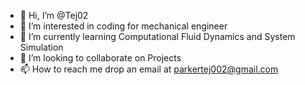 - 👋 Hi, I’m @Tej02
- 👀 I’m interested in coding for mechanical engineer
- 🌱 I’m currently learning Computational Fluid Dynamics and System Simulation
- 💞️ I’m looking to collaborate on Projects
- 📫 How to reach me drop an email at parkertej002@gmail.com

<!---
Tej02/Tej02 is a ✨ special ✨ repository because its `README.md` (this file) appears on your GitHub profile.
You can click the Preview link to take a look at your changes.
--->
